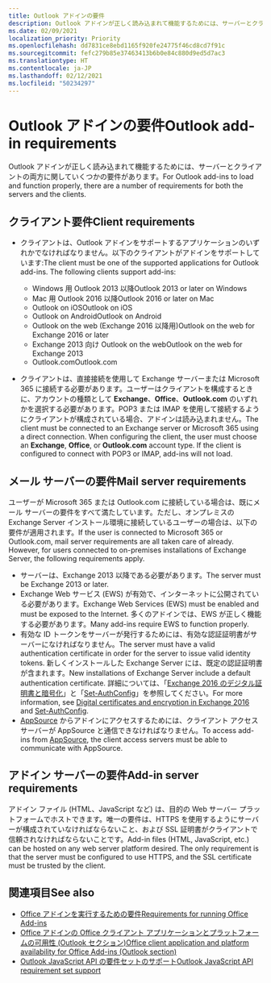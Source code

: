 ```yaml
---
title: Outlook アドインの要件
description: Outlook アドインが正しく読み込まれて機能するためには、サーバーとクライアントの両方に関していくつかの要件があります。
ms.date: 02/09/2021
localization_priority: Priority
ms.openlocfilehash: dd7831ce8ebd1165f920fe24775f46cd8cd7f91c
ms.sourcegitcommit: fefc279b85e37463413b6b0e84c880d9ed5d7ac3
ms.translationtype: HT
ms.contentlocale: ja-JP
ms.lasthandoff: 02/12/2021
ms.locfileid: "50234297"
---
```

# <a name="outlook-add-in-requirements"></a><span data-ttu-id="fa63a-103">Outlook アドインの要件</span><span class="sxs-lookup"><span data-stu-id="fa63a-103">Outlook add-in requirements</span></span>

<span data-ttu-id="fa63a-104">Outlook アドインが正しく読み込まれて機能するためには、サーバーとクライアントの両方に関していくつかの要件があります。</span><span class="sxs-lookup"><span data-stu-id="fa63a-104">For Outlook add-ins to load and function properly, there are a number of requirements for both the servers and the clients.</span></span>

## <a name="client-requirements"></a><span data-ttu-id="fa63a-105">クライアント要件</span><span class="sxs-lookup"><span data-stu-id="fa63a-105">Client requirements</span></span>

- <span data-ttu-id="fa63a-106">クライアントは、Outlook アドインをサポートするアプリケーションのいずれかでなければなりません。以下のクライアントがアドインをサポートしています:</span><span class="sxs-lookup"><span data-stu-id="fa63a-106">The client must be one of the supported applications for Outlook add-ins. The following clients support add-ins:</span></span>

   - <span data-ttu-id="fa63a-107">Windows 用 Outlook 2013 以降</span><span class="sxs-lookup"><span data-stu-id="fa63a-107">Outlook 2013 or later on Windows</span></span>
   - <span data-ttu-id="fa63a-108">Mac 用 Outlook 2016 以降</span><span class="sxs-lookup"><span data-stu-id="fa63a-108">Outlook 2016 or later on Mac</span></span>
   - <span data-ttu-id="fa63a-109">Outlook on iOS</span><span class="sxs-lookup"><span data-stu-id="fa63a-109">Outlook on iOS</span></span>
   - <span data-ttu-id="fa63a-110">Outlook on Android</span><span class="sxs-lookup"><span data-stu-id="fa63a-110">Outlook on Android</span></span>
   - <span data-ttu-id="fa63a-111">Outlook on the web (Exchange 2016 以降用)</span><span class="sxs-lookup"><span data-stu-id="fa63a-111">Outlook on the web for Exchange 2016 or later</span></span>
   - <span data-ttu-id="fa63a-112">Exchange 2013 向け Outlook on the web</span><span class="sxs-lookup"><span data-stu-id="fa63a-112">Outlook on the web for Exchange 2013</span></span>
   - <span data-ttu-id="fa63a-113">Outlook.com</span><span class="sxs-lookup"><span data-stu-id="fa63a-113">Outlook.com</span></span>

- <span data-ttu-id="fa63a-p101">クライアントは、直接接続を使用して Exchange サーバーまたは Microsoft 365 に接続する必要があります。ユーザーはクライアントを構成するときに、アカウントの種類として **Exchange**、**Office**、**Outlook.com** のいずれかを選択する必要があります。POP3 または IMAP を使用して接続するようにクライアントが構成されている場合、アドインは読み込まれません。</span><span class="sxs-lookup"><span data-stu-id="fa63a-p101">The client must be connected to an Exchange server or Microsoft 365 using a direct connection. When configuring the client, the user must choose an **Exchange**, **Office**, or **Outlook.com** account type. If the client is configured to connect with POP3 or IMAP, add-ins will not load.</span></span>

## <a name="mail-server-requirements"></a><span data-ttu-id="fa63a-117">メール サーバーの要件</span><span class="sxs-lookup"><span data-stu-id="fa63a-117">Mail server requirements</span></span>

<span data-ttu-id="fa63a-p102">ユーザーが Microsoft 365 または Outlook.com に接続している場合は、既にメール サーバーの要件をすべて満たしています。ただし、オンプレミスの Exchange Server インストール環境に接続しているユーザーの場合は、以下の要件が適用されます。</span><span class="sxs-lookup"><span data-stu-id="fa63a-p102">If the user is connected to Microsoft 365 or Outlook.com, mail server requirements are all taken care of already. However, for users connected to on-premises installations of Exchange Server, the following requirements apply.</span></span>

- <span data-ttu-id="fa63a-120">サーバーは、Exchange 2013 以降である必要があります。</span><span class="sxs-lookup"><span data-stu-id="fa63a-120">The server must be Exchange 2013 or later.</span></span>
- <span data-ttu-id="fa63a-121">Exchange Web サービス (EWS) が有効で、インターネットに公開されている必要があります。</span><span class="sxs-lookup"><span data-stu-id="fa63a-121">Exchange Web Services (EWS) must be enabled and must be exposed to the Internet.</span></span> <span data-ttu-id="fa63a-122">多くのアドインでは、EWS が正しく機能する必要があります。</span><span class="sxs-lookup"><span data-stu-id="fa63a-122">Many add-ins require EWS to function properly.</span></span>
- <span data-ttu-id="fa63a-123">有効な ID トークンをサーバーが発行するためには、有効な認証証明書がサーバーになければなりません。</span><span class="sxs-lookup"><span data-stu-id="fa63a-123">The server must have a valid authentication certificate in order for the server to issue valid identity tokens.</span></span> <span data-ttu-id="fa63a-124">新しくインストールした Exchange Server には、既定の認証証明書が含まれます。</span><span class="sxs-lookup"><span data-stu-id="fa63a-124">New installations of Exchange Server include a default authentication certificate.</span></span> <span data-ttu-id="fa63a-125">詳細については、「[Exchange 2016 のデジタル証明書と暗号化](/Exchange/architecture/client-access/certificates)」と「[Set-AuthConfig](/powershell/module/exchange/organization/Set-AuthConfig)」を参照してください。</span><span class="sxs-lookup"><span data-stu-id="fa63a-125">For more information, see [Digital certificates and encryption in Exchange 2016](/Exchange/architecture/client-access/certificates) and [Set-AuthConfig](/powershell/module/exchange/organization/Set-AuthConfig).</span></span>
- <span data-ttu-id="fa63a-126">[AppSource](https://appsource.microsoft.com/marketplace/apps?product=office&page=1&src=office&corrid=a35323d5-0e3d-4cc0-ba44-57537d74aae8&omexanonuid=581941df-1c6f-4eda-89e7-651af8aeaeb2) からアドインにアクセスするためには、クライアント アクセス サーバーが AppSource と通信できなければなりません。</span><span class="sxs-lookup"><span data-stu-id="fa63a-126">To access add-ins from [AppSource](https://appsource.microsoft.com/marketplace/apps?product=office&page=1&src=office&corrid=a35323d5-0e3d-4cc0-ba44-57537d74aae8&omexanonuid=581941df-1c6f-4eda-89e7-651af8aeaeb2), the client access servers must be able to communicate with AppSource.</span></span>

## <a name="add-in-server-requirements"></a><span data-ttu-id="fa63a-127">アドイン サーバーの要件</span><span class="sxs-lookup"><span data-stu-id="fa63a-127">Add-in server requirements</span></span>

<span data-ttu-id="fa63a-p105">アドイン ファイル (HTML、JavaScript など) は、目的の Web サーバー プラットフォームでホストできます。唯一の要件は、HTTPS を使用するようにサーバーが構成されていなければならないこと、および SSL 証明書がクライアントで信頼されなければならないことです。</span><span class="sxs-lookup"><span data-stu-id="fa63a-p105">Add-in files (HTML, JavaScript, etc.) can be hosted on any web server platform desired. The only requirement is that the server must be configured to use HTTPS, and the SSL certificate must be trusted by the client.</span></span>

## <a name="see-also"></a><span data-ttu-id="fa63a-130">関連項目</span><span class="sxs-lookup"><span data-stu-id="fa63a-130">See also</span></span>

- [<span data-ttu-id="fa63a-131">Office アドインを実行するための要件</span><span class="sxs-lookup"><span data-stu-id="fa63a-131">Requirements for running Office Add-ins</span></span>](../concepts/requirements-for-running-office-add-ins.md)
- [<span data-ttu-id="fa63a-132">Office アドインの Office クライアント アプリケーションとプラットフォームの可用性 (Outlook セクション)</span><span class="sxs-lookup"><span data-stu-id="fa63a-132">Office client application and platform availability for Office Add-ins (Outlook section)</span></span>](../overview/office-add-in-availability.md#outlook)
- [<span data-ttu-id="fa63a-133">Outlook JavaScript API の要件セットのサポート</span><span class="sxs-lookup"><span data-stu-id="fa63a-133">Outlook JavaScript API requirement set support</span></span>](../reference/requirement-sets/outlook-api-requirement-sets.md#requirement-sets-supported-by-exchange-servers-and-outlook-clients)
